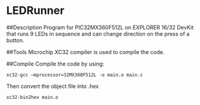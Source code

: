 # LEDRunner

##Description
Program for PIC32MX360F512L on EXPLORER 16/32 DevKit that runs 9 LEDs in sequence and can change direction on the press of a button.

##Tools
Microchip XC32 compiler is used to compile the code.

##Compile
Compile the code by using:
```
xc32-gcc –mprocessor=32MX360F512L -o main.o main.c
```
Then convert the object file into .hex
```
xc32-bin2hex main.o
```
